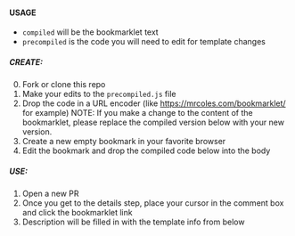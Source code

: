 #### USAGE
* `compiled` will be the bookmarklet text
* `precompiled` is the code you will need to edit for template changes

##### CREATE:
0. Fork or clone this repo
1. Make your edits to the `precompiled.js` file
2. Drop the code in a URL encoder (like https://mrcoles.com/bookmarklet/ for example)
NOTE: If you make a change to the content of the bookmarklet, please replace the compiled version below with your new version.
3. Create a new empty bookmark in your favorite browser
4. Edit the bookmark and drop the compiled code below into the body

##### USE:
1. Open a new PR
2. Once you get to the details step, place your cursor in the comment box and click the bookmarklet link
3. Description will be filled in with the template info from below
